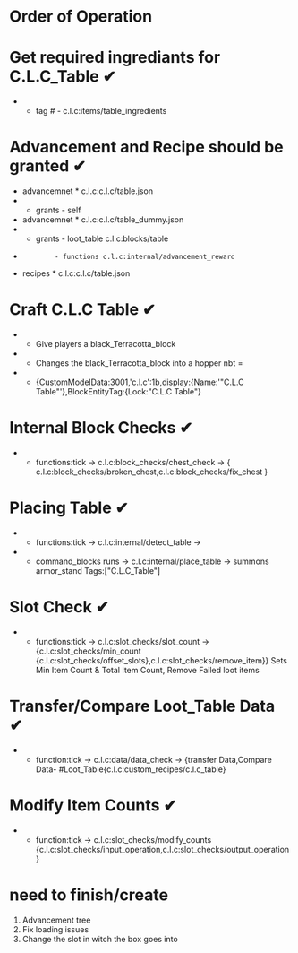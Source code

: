 

#          Order of Operation


# Get required ingrediants for C.L.C_Table ✔
-   * tag #   - c.l.c:items/table_ingredients
# Advancement and Recipe should be granted ✔
- advancemnet   * c.l.c:c.l.c/table.json
-    * grants - self
- advancemnet   * c.l.c:c.l.c/table_dummy.json
-    * grants - loot_table c.l.c:blocks/table
-             - functions c.l.c:internal/advancement_reward        
- recipes       * c.l.c:c.l.c/table.json
# Craft C.L.C Table ✔
-   *   Give players a black_Terracotta_block 
-   *   Changes the black_Terracotta_block into a hopper nbt =
-   *   {CustomModelData:3001,'c.l.c':1b,display:{Name:'\"C.L.C Table\"'},BlockEntityTag:{Lock:\"C.L.C Table\"}
# Internal Block Checks ✔
-   *   functions:tick -> c.l.c:block_checks/chest_check -> { c.l.c:block_checks/broken_chest,c.l.c:block_checks/fix_chest }
# Placing Table ✔
-   *   functions:tick -> c.l.c:internal/detect_table ->
-   *   command_blocks runs -> c.l.c:internal/place_table -> summons armor_stand Tags:["C.L.C_Table"]
# Slot Check ✔
-   *   functions:tick -> c.l.c:slot_checks/slot_count -> 
        {c.l.c:slot_checks/min_count {c.l.c:slot_checks/offset_slots},c.l.c:slot_checks/remove_item}}
        Sets Min Item Count & Total Item Count, Remove Failed loot items
# Transfer/Compare Loot_Table Data ✔
-   *   function:tick -> c.l.c:data/data_check -> 
        {transfer Data,Compare Data- #Loot_Table{c.l.c:custom_recipes/c.l.c_table}
# Modify Item Counts ✔      
-   *   function:tick -> c.l.c:slot_checks/modify_counts {c.l.c:slot_checks/input_operation,c.l.c:slot_checks/output_operation} 
       
                

# need to finish/create
1.   Advancement tree
2.  Fix loading issues
3.  Change the slot in witch the box goes into